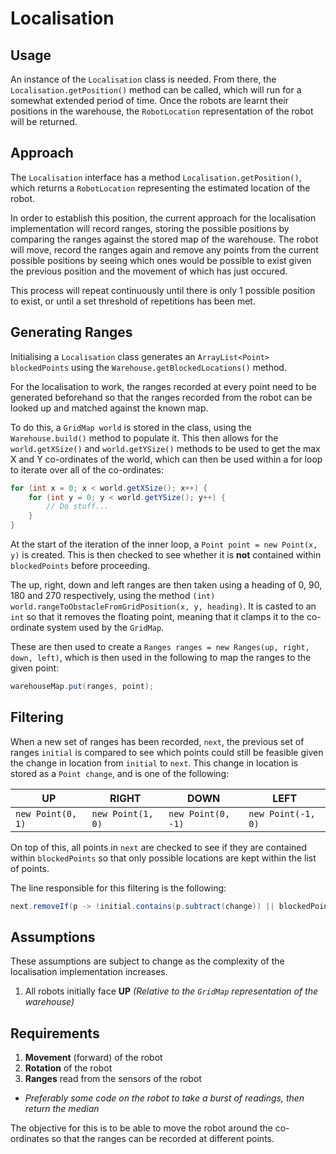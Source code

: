
# Localisation

## Usage

An instance of the `Localisation` class is needed. From there, the `Localisation.getPosition()` method can be called, which will run for a somewhat extended period of time. Once the robots are learnt their positions in the warehouse, the `RobotLocation` representation of the robot will be returned.

## Approach

The `Localisation` interface has a method `Localisation.getPosition()`, which returns a `RobotLocation` representing the estimated location of the robot.

In order to establish this position, the current approach for the localisation implementation will record ranges, storing the possible positions by comparing the ranges against the stored map of the warehouse. The robot will move, record the ranges again and remove any points from the current possible positions by seeing which ones would be possible to exist given the previous position and the movement of which has just occured.

This process will repeat continuously until there is only 1 possible position to exist, or until a set threshold of repetitions has been met.

## Generating Ranges

Initialising a `Localisation` class generates an `ArrayList<Point> blockedPoints` using the `Warehouse.getBlockedLocations()` method.

For the localisation to work, the ranges recorded at every point need to be generated beforehand so that the ranges recorded from the robot can be looked up and matched against the known map.

To do this, a `GridMap world` is stored in the class, using the `Warehouse.build()` method to populate it. This then allows for the `world.getXSize()` and `world.getYSize()` methods to be used to get the max X and Y co-ordinates of the world, which can then be used within a for loop to iterate over all of the co-ordinates:

```java
for (int x = 0; x < world.getXSize(); x++) {
	for (int y = 0; y < world.getYSize(); y++) {
		// Do stuff...
	}
}
```

At the start of the iteration of the inner loop, a `Point point = new Point(x, y)` is created. This is then checked to see whether it is **not** contained within `blockedPoints` before proceeding.

The up, right, down and left ranges are then taken using a heading of 0, 90, 180 and 270 respectively, using the method `(int) world.rangeToObstacleFromGridPosition(x, y, heading)`. It is casted to an `int` so that it removes the floating point, meaning that it clamps it to the co-ordinate system used by the `GridMap`.

These are then used to create a `Ranges ranges = new Ranges(up, right, down, left)`, which is then used in the following to map the ranges to the given point:

```java
warehouseMap.put(ranges, point);
```

## Filtering

When a new set of ranges has been recorded, `next`, the previous set of ranges `initial` is compared to see which points could still be feasible given the change in location from `initial` to `next`. This change in location is stored as a `Point change`, and is one of the following:

|UP|RIGHT|DOWN|LEFT|
|--|--|--|--|
|`new Point(0, 1)`|`new Point(1, 0)`|`new Point(0, -1)`|`new Point(-1, 0)`|

On top of this, all points in `next` are checked to see if they are contained within `blockedPoints` so that only possible locations are kept within the list of points.

The line responsible for this filtering is the following:

```java
next.removeIf(p -> !initial.contains(p.subtract(change)) || blockedPoints.contains(p));
```

## Assumptions

These assumptions are subject to change as the complexity of the localisation implementation increases.

1. All robots initially face **UP** *(Relative to the `GridMap` representation of the warehouse)*

## Requirements

1. **Movement** (forward) of the robot
2. **Rotation** of the robot
3. **Ranges** read from the sensors of the robot
 - *Preferably some code on the robot to take a burst of readings, then return the median*

The objective for this is to be able to move the robot around the co-ordinates so that the ranges can be recorded at different points.